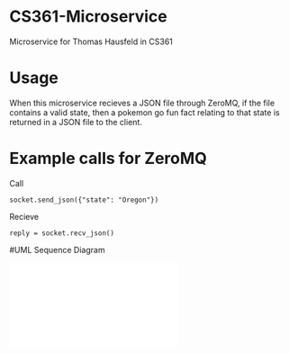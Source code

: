 # CS361-Microservice
Microservice for Thomas Hausfeld in CS361
# Usage
When this microservice recieves a JSON file through ZeroMQ, if the file contains a valid state, then a pokemon go fun fact relating to that state is returned in a JSON file to the client.
# Example calls for ZeroMQ
Call
```
socket.send_json({"state": "Oregon"})
```
Recieve
```
reply = socket.recv_json()
```
#UML Sequence Diagram

![alt text](Microservice-UML.pdf)
